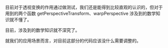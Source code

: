 目前对于透视变换的作用通过做测试，我们还是能得到比较直观的认识的，但对于用到的两个函数 getPerspectiveTransform、warpPerspective 涉及到的数学知识就不懂了。


目前，涉及到的数学知识就不深究了。

就我们的应用场景而言，对目前这部分的代码应该没什么需要调整的。

[1]: http://www.cnblogs.com/frombeijingwithlove/p/4226489.html  "利用OpenCV检测图像中的长方形画布或纸张并提取图像内容"
[2]: http://blog.csdn.net/xiaowei_cqu/article/details/26471527  "【图像处理】透视变换 Perspective Transformation"
[3]: http://blog.csdn.net/xiaowei_cqu/article/details/26478135  "【OpenCV】透视变换 Perspective Transformation（续）"